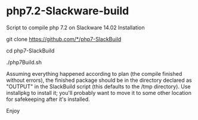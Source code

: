 # php7.2-Slackware-build
Script to compile php 7.2 on Slackware 14.02
Installation

git clone https://github.com/*/php7-SlackBuild

cd php7-SlackBuild

./php7Build.sh

Assuming everything happened according to plan (the compile finished without errors), the finished package should be in the directory declared as "OUTPUT" in the SlackBuild script (this defaults to the /tmp directory). Use installpkg to install it; you'll probably want to move it to some other location for safekeeping after it's installed.

Enjoy
